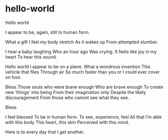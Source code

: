 # hello-world
Hello world 

I appear to be, again, still 
In human form. 

What a gift 
I feel my body stretch 
As it wakes up 
From attempted slumber. 

I hear a baby laughing 
Who an hour ago 
Was crying. 
It feels like joy in my heart 
To hear this sound. 

Hello world 
I appear to be on a plane. 
What a wondrous invention 
This vehicle that flies 
Through air 
So much faster than you or I could ever cover on foot. 

Bless 
Those souls who were brave enough 
Who are brave enough 
To create new ‘things’ into being 
From their imagination only 
Despite the likely discouragement 
From those who cannot see what they see. 

Bless. 

I feel blessed 
To be in human form. 
To see, experience, feel 
All that I’m able with this body 
This heart, this skin 
Perceived with this mind. 

Here is to every day that I get another.
